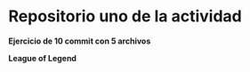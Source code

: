 # Repositorio uno de la actividad 

**Ejercicio de 10 commit con 5 archivos**

**League of Legend**

